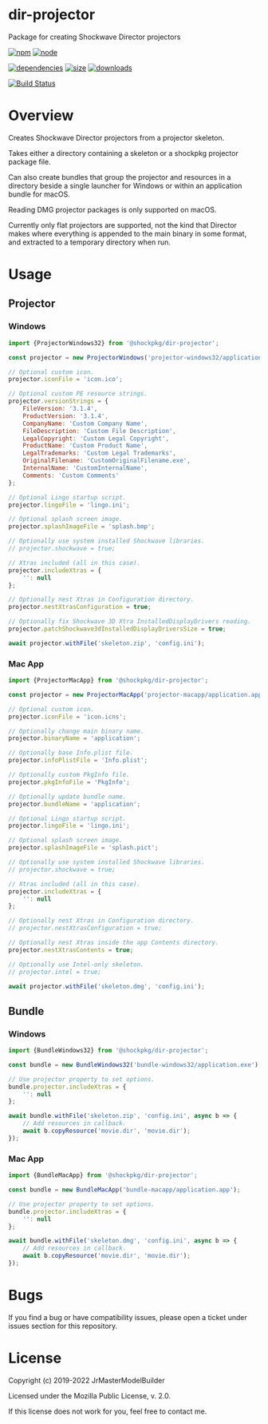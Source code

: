 # dir-projector

Package for creating Shockwave Director projectors

[![npm](https://img.shields.io/npm/v/@shockpkg/dir-projector.svg)](https://npmjs.com/package/@shockpkg/dir-projector)
[![node](https://img.shields.io/node/v/@shockpkg/dir-projector.svg)](https://nodejs.org)

[![dependencies](https://img.shields.io/david/shockpkg/dir-projector)](https://david-dm.org/shockpkg/dir-projector)
[![size](https://packagephobia.now.sh/badge?p=@shockpkg/dir-projector)](https://packagephobia.now.sh/result?p=@shockpkg/dir-projector)
[![downloads](https://img.shields.io/npm/dm/@shockpkg/dir-projector.svg)](https://npmcharts.com/compare/@shockpkg/dir-projector?minimal=true)

[![Build Status](https://github.com/shockpkg/dir-projector/workflows/main/badge.svg?branch=master)](https://github.com/shockpkg/dir-projector/actions?query=workflow%3Amain+branch%3Amaster)


# Overview

Creates Shockwave Director projectors from a projector skeleton.

Takes either a directory containing a skeleton or a shockpkg projector package file.

Can also create bundles that group the projector and resources in a directory beside a single launcher for Windows or within an application bundle for macOS.

Reading DMG projector packages is only supported on macOS.

Currently only flat projectors are supported, not the kind that Director makes where everything is appended to the main binary in some format, and extracted to a temporary directory when run.


# Usage

## Projector

### Windows

```js
import {ProjectorWindows32} from '@shockpkg/dir-projector';

const projector = new ProjectorWindows('projector-windows32/application.exe');

// Optional custom icon.
projector.iconFile = 'icon.ico';

// Optional custom PE resource strings.
projector.versionStrings = {
	FileVersion: '3.1.4',
	ProductVersion: '3.1.4',
	CompanyName: 'Custom Company Name',
	FileDescription: 'Custom File Description',
	LegalCopyright: 'Custom Legal Copyright',
	ProductName: 'Custom Product Name',
	LegalTrademarks: 'Custom Legal Trademarks',
	OriginalFilename: 'CustomOriginalFilename.exe',
	InternalName: 'CustomInternalName',
	Comments: 'Custom Comments'
};

// Optional Lingo startup script.
projector.lingoFile = 'lingo.ini';

// Optional splash screen image.
projector.splashImageFile = 'splash.bmp';

// Optionally use system installed Shockwave libraries.
// projector.shockwave = true;

// Xtras included (all in this case).
projector.includeXtras = {
	'': null
};

// Optionally nest Xtras in Configuration directory.
projector.nestXtrasConfiguration = true;

// Optionally fix Shockwave 3D Xtra InstalledDisplayDrivers reading.
projector.patchShockwave3dInstalledDisplayDriversSize = true;

await projector.withFile('skeleton.zip', 'config.ini');
```

### Mac App

```js
import {ProjectorMacApp} from '@shockpkg/dir-projector';

const projector = new ProjectorMacApp('projector-macapp/application.app');

// Optional custom icon.
projector.iconFile = 'icon.icns';

// Optionally change main binary name.
projector.binaryName = 'application';

// Optionally base Info.plist file.
projector.infoPlistFile = 'Info.plist';

// Optionally custom PkgInfo file.
projector.pkgInfoFile = 'PkgInfo';

// Optionally update bundle name.
projector.bundleName = 'application';

// Optional Lingo startup script.
projector.lingoFile = 'lingo.ini';

// Optional splash screen image.
projector.splashImageFile = 'splash.pict';

// Optionally use system installed Shockwave libraries.
// projector.shockwave = true;

// Xtras included (all in this case).
projector.includeXtras = {
	'': null
};

// Optionally nest Xtras in Configuration directory.
// projector.nestXtrasConfiguration = true;

// Optionally nest Xtras inside the app Contents directory.
projector.nestXtrasContents = true;

// Optionally use Intel-only skeleton.
// projector.intel = true;

await projector.withFile('skeleton.dmg', 'config.ini');
```


## Bundle

### Windows

```js
import {BundleWindows32} from '@shockpkg/dir-projector';

const bundle = new BundleWindows32('bundle-windows32/application.exe');

// Use projector property to set options.
bundle.projector.includeXtras = {
	'': null
};

await bundle.withFile('skeleton.zip', 'config.ini', async b => {
	// Add resources in callback.
	await b.copyResource('movie.dir', 'movie.dir');
});
```

### Mac App

```js
import {BundleMacApp} from '@shockpkg/dir-projector';

const bundle = new BundleMacApp('bundle-macapp/application.app');

// Use projector property to set options.
bundle.projector.includeXtras = {
	'': null
};

await bundle.withFile('skeleton.dmg', 'config.ini', async b => {
	// Add resources in callback.
	await b.copyResource('movie.dir', 'movie.dir');
});
```


# Bugs

If you find a bug or have compatibility issues, please open a ticket under issues section for this repository.


# License

Copyright (c) 2019-2022 JrMasterModelBuilder

Licensed under the Mozilla Public License, v. 2.0.

If this license does not work for you, feel free to contact me.
